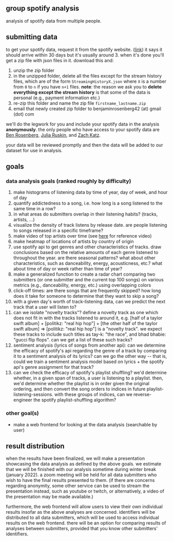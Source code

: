 ## group spotify analysis
analysis of spotify data from multiple people. 

## submitting data
to get your spotify data, request it from the spotify website. ([link](https://www.spotify.com/us/account/privacy/)) it says it should arrive within 30 days but it's usually around 3. when it's done you'll get a zip file with json files in it. download this and:

1. unzip the zip folder
2. in the unzipped folder, delete all the files except for the stream history files, which are of the form `StreamingHistoryX.json` where `X` is a number from `0` to `n` if you have `n+1` files. **note**: the reason we ask you to **delete everything except the stream history** is that some of the data is personal (e.g., payment information etc.)
3. re-zip this folder and name the zip file `firstname_lastname.zip`
4. email that newly created zip folder to  benjaminrosenberg42 (at) gmail (dot) com

we'll do the legwork for you and include your spotify data in the analysis **anonymously**. the only people who have access to your spotify data are [Ben Rosenberg](https://www.linkedin.com/in/ben-rosenberg-0b5359205/), [Julia Ruskin](https://www.linkedin.com/in/julia-ruskin-24826519b/), and [Zach Katz](https://www.linkedin.com/in/zachary-katz-8a826216a/).

your data will be reviewed promptly and then the data will be added to our dataset for use in analysis.

## goals 

### data analysis goals (ranked roughly by difficulty)

1. make histograms of listening data by time of year, day of week, and hour of day
2. quantify addictedness to a song, i.e. how long is a song listened to the same time in a row?
3. in what areas do submitters overlap in their listening habits? (tracks, artists, ...)
4. visualize the density of track listens by release date. are people listening to songs released in a specific timeframe?
5. make video of top artists over time (see [here](https://www.youtube.com/watch?v=4f6-MDhygWc) for reference video)
6. make heatmap of locations of artists by country of origin
7. use spotify api to get genres and other characteristics of tracks. draw conclusions based on the relative amounts of each genre listened to throughout the year. are there seasonal patterns? what about other characteristics, such as danceability, energy, acousticness, etc.? what about time of day or week rather than time of year?
8. make a generalized function to create a radar chart comparing two submitters (or one submitter and the current top 100 songs) on various metrics (e.g., danceability, energy, etc.) using overlapping colors
9. click-off times: are there songs that are frequently skipped? how long does it take for someone to determine that they want to skip a song?
10. with a given day's worth of track-listening data, can we predict the next track that a user will listen to?
11. can we isolate "novelty tracks"? define a novelty track as one which does not fit in with the tracks listened to around it, e.g. [half of a taylor swift album] + [politikz: "real hip hop"] + [the other half of the taylor swift album] => [politikz: "real hip hop"] is a "novelty track". we expect these tracks to include such titles as tay-k: "the race", and bhad bhabie: "gucci flip flops". can we get a list of these such tracks?
12. sentiment analysis (lyrics of songs from another api): can we determine the efficacy of spotify's api regarding the genre of a track by comparing it to a sentiment analysis of its lyrics? can we go the other way -- that is, could we train a sentiment analysis model based on lyrics + the spotify api's genre assignment for that track?
13. can we check the efficacy of spotify's playlist shuffling? we'd determine whether, in a given span of tracks, a user is listening to a playlist. then, we'd determine whether the playlist is in order given the original ordering, and then convert the song orders to indices in future playlist-listening-sessions. with these groups of indices, can we reverse-engineer the spotify playlist-shuffling algorithm?

### other goal(s)

- make a web frontend for looking at the data analysis (searchable by user)

## result distribution

when the results have been finalized, we will make a presentation showcasing the data analysis as defined by the above goals. we estimate that we will be finished with our analysis sometime during winter break (january 2022). a zoom meeting will be held for all data submitters who wish to have the final results presented to them. (if there are concerns regarding anonymity, some other service can be used to stream the presentation instead, such as youtube or twitch, or alternatively, a video of the presentation may be made available.)

furthermore, the web frontend will allow users to view their own individual results insofar as the above analyses are concerned. identifiers will be distributed to all data submitters, which will be used to access individual results on the web frontend. there will be an option for comparing results of analyses between submitters, provided that you know other submitters' identifiers. 
